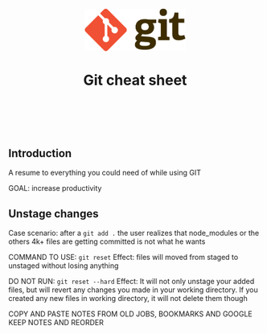 <h1 align="center">
<br>
  <img src="/img/git-logo.png" alt="Git cheat sheet" width=200"></a>
  <br>
    <br>
  Git cheat sheet
</h1>
<br><br><br><br>

## Introduction
A resume to everything you could need of while using GIT

GOAL: increase productivity

## Unstage changes
Case scenario: after a `git add .` the user realizes that node_modules or the others 4k+ files are getting committed is not what he wants

COMMAND TO USE: `git reset`
Effect: files will moved from staged to unstaged without losing anything

DO NOT RUN: `git reset --hard`
Effect: It will not only unstage your added files, but will revert any changes you made in your working directory. If you created any new files in working directory, it will not delete them though





COPY AND PASTE NOTES FROM OLD JOBS, BOOKMARKS AND GOOGLE KEEP NOTES AND REORDER
